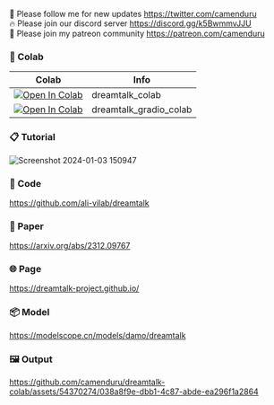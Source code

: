 🐣 Please follow me for new updates https://twitter.com/camenduru <br />
🔥 Please join our discord server https://discord.gg/k5BwmmvJJU <br />
🥳 Please join my patreon community https://patreon.com/camenduru <br />

### 🦒 Colab

| Colab | Info
| --- | --- |
[![Open In Colab](https://colab.research.google.com/assets/colab-badge.svg)](https://colab.research.google.com/github/camenduru/dreamtalk-colab/blob/main/dreamtalk_colab.ipynb) | dreamtalk_colab
[![Open In Colab](https://colab.research.google.com/assets/colab-badge.svg)](https://colab.research.google.com/github/camenduru/dreamtalk-colab/blob/main/dreamtalk_gradio_colab.ipynb) | dreamtalk_gradio_colab

### 📋 Tutorial
![Screenshot 2024-01-03 150947](https://github.com/camenduru/dreamtalk-colab/assets/54370274/2974ff33-af0f-4867-8d3f-1a61b9c47b74)

### 🧬 Code
https://github.com/ali-vilab/dreamtalk

### 📄 Paper
https://arxiv.org/abs/2312.09767

### 🌐 Page
https://dreamtalk-project.github.io/

### 📦 Model
https://modelscope.cn/models/damo/dreamtalk

### 🖼 Output

https://github.com/camenduru/dreamtalk-colab/assets/54370274/038a8f9e-dbb1-4c87-abde-ea296f1a2864

